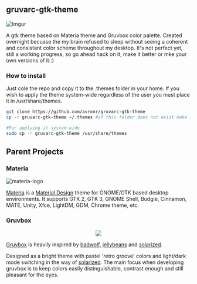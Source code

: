 ## gruvarc-gtk-theme

![Imgur](https://i.imgur.com/hlx7wnb.png)

A gtk theme based on Materia theme and Gruvbox color palette. Created overnight becuase the my brain refused to sleep without seeing a coherent and consistant color scheme throughout my desktop. It's not perfect yet, still a working progress, so go ahead hack on it, make it better or mke your own versions of it.:)

### How to install
Just cole the repo and copy it to the .themes folder in your home. If you wish to apply the theme system-wide regardless of the user you must place it in /usr/share/themes.
```sh
git clone https://github.com/avronr/gruvarc-gtk-theme
cp -r gruvarc-gtk-theme ~/.themes #if this folder does not exist make it using mkdir or your file manager

#For applying it system-wide
sudo cp -r gruvarc-gtk-theme /usr/share/themes
```

## Parent Projects

### Materia

<img src="https://github.com/nana-4/materia-theme/blob/images/materia-logo.svg" alt="materia-logo" align="center" />

[Materia](https://github.com/nana-4/materia-theme) is a [Material Design](https://material.io) theme for GNOME/GTK based desktop environments.
It supports GTK 2, GTK 3, GNOME Shell, Budgie, Cinnamon, MATE, Unity, Xfce, LightDM, GDM, Chrome theme, etc.

### Gruvbox
<p align="center"><img src="http://svgur.com/i/3Dp.svg"></p>

[Gruvbox](https://github.com/morhetz) is heavily inspired by [badwolf][], [jellybeans][] and [solarized][].

Designed as a bright theme with pastel 'retro groove' colors and light/dark mode switching in the way of [solarized][]. The main focus when developing gruvbox is to keep colors easily distinguishable, contrast enough and still pleasant for the eyes.

   [badwolf]: https://github.com/sjl/badwolf
   [jellybeans]: https://github.com/nanotech/jellybeans.vim
   [solarized]: http://ethanschoonover.com/solarized
